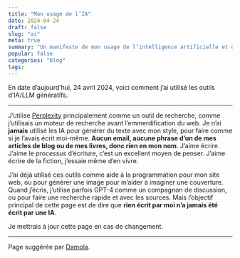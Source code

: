 ```yaml
---
title: "Mon usage de l’IA" 
date: 2024-04-24 
draft: false
slug: "ai" 
meta: true
summary: "Un manifeste de mon usage de l’intelligence artificielle et des LLM (grands modèles de langage). Pour faire simple, tous les écrits produits en mon nom sont d’origine humaine." 
popular: false
categories: "blog"
tags:  
---
```

En date d’aujourd’hui, 24 avril 2024, voici comment j’ai utilisé les outils d’IA/LLM génératifs.
***
J’utilise [Perplexity](https://www.perplexity.ai) principalement comme un outil de recherche, comme j’utilisais un moteur de recherche avant l’emmerdification du web.
Je n’ai **jamais** utilisé les IA pour générer du texte avec mon style, pour faire comme si je l’avais écrit moi-même. **Aucun email, aucune phrase d’un de mes articles de blog ou de mes livres, donc rien en mon nom**.
J’aime écrire. J’aime le *processus* d’écriture, c’est un excellent moyen de penser. J’aime écrire de la fiction, j’essaie même d’en vivre.

J’ai déjà utilisé ces outils comme aide à la programmation pour mon site web, ou pour générer une image pour m’aider à imaginer une couverture. Quand j’écris, j’utilise parfois GPT-4 comme un compagnon de discussion, ou pour faire une recherche rapide et avec les sources.
Mais l’objectif principal de cette page est de dire que **rien écrit par moi n’a jamais été écrit par une IA**.

Je mettrais à jour cette page en cas de changement.
***
Page suggérée par [Damola](https://www.bydamo.la/p/ai-manifesto).